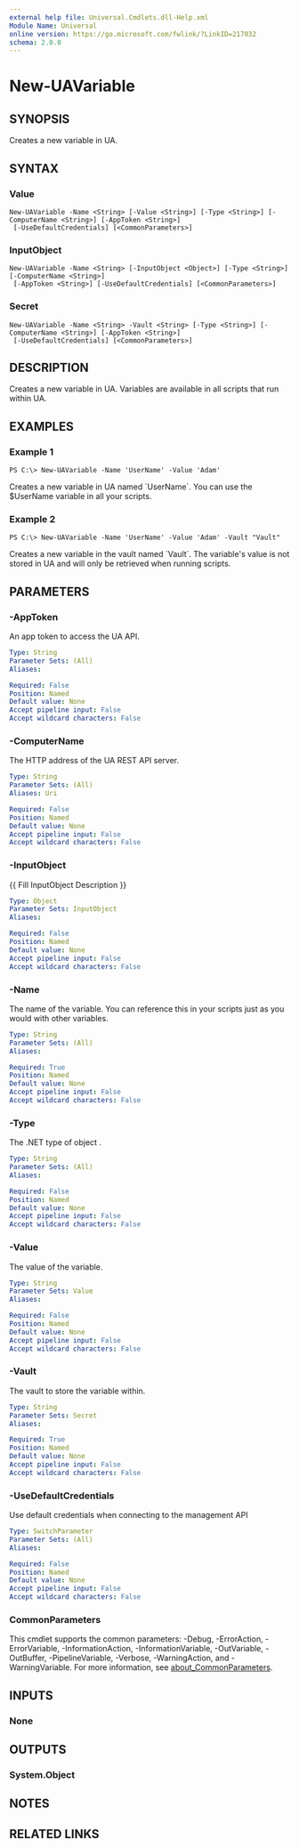 ```yaml
---
external help file: Universal.Cmdlets.dll-Help.xml
Module Name: Universal
online version: https://go.microsoft.com/fwlink/?LinkID=217032
schema: 2.0.0
---
```


# New-UAVariable

## SYNOPSIS
Creates a new variable in UA.

## SYNTAX

### Value
```
New-UAVariable -Name <String> [-Value <String>] [-Type <String>] [-ComputerName <String>] [-AppToken <String>]
 [-UseDefaultCredentials] [<CommonParameters>]
```

### InputObject
```
New-UAVariable -Name <String> [-InputObject <Object>] [-Type <String>] [-ComputerName <String>]
 [-AppToken <String>] [-UseDefaultCredentials] [<CommonParameters>]
```

### Secret
```
New-UAVariable -Name <String> -Vault <String> [-Type <String>] [-ComputerName <String>] [-AppToken <String>]
 [-UseDefaultCredentials] [<CommonParameters>]
```

## DESCRIPTION
Creates a new variable in UA.
Variables are available in all scripts that run within UA.

## EXAMPLES

### Example 1
```
PS C:\> New-UAVariable -Name 'UserName' -Value 'Adam'
```

Creates a new variable in UA named \`UserName\`.
You can use the $UserName variable in all your scripts.

### Example 2
```
PS C:\> New-UAVariable -Name 'UserName' -Value 'Adam' -Vault "Vault"
```

Creates a new variable in the vault named \`Vault\`.
The variable's value is not stored in UA and will only be retrieved when running scripts.

## PARAMETERS

### -AppToken
An app token to access the UA API.

```yaml
Type: String
Parameter Sets: (All)
Aliases:

Required: False
Position: Named
Default value: None
Accept pipeline input: False
Accept wildcard characters: False
```

### -ComputerName
The HTTP address of the UA REST API server.

```yaml
Type: String
Parameter Sets: (All)
Aliases: Uri

Required: False
Position: Named
Default value: None
Accept pipeline input: False
Accept wildcard characters: False
```

### -InputObject
{{ Fill InputObject Description }}

```yaml
Type: Object
Parameter Sets: InputObject
Aliases:

Required: False
Position: Named
Default value: None
Accept pipeline input: False
Accept wildcard characters: False
```

### -Name
The name of the variable.
You can reference this in your scripts just as you would with other variables.

```yaml
Type: String
Parameter Sets: (All)
Aliases:

Required: True
Position: Named
Default value: None
Accept pipeline input: False
Accept wildcard characters: False
```

### -Type
The .NET type of object .

```yaml
Type: String
Parameter Sets: (All)
Aliases:

Required: False
Position: Named
Default value: None
Accept pipeline input: False
Accept wildcard characters: False
```

### -Value
The value of the variable.

```yaml
Type: String
Parameter Sets: Value
Aliases:

Required: False
Position: Named
Default value: None
Accept pipeline input: False
Accept wildcard characters: False
```

### -Vault
The vault to store the variable within.

```yaml
Type: String
Parameter Sets: Secret
Aliases:

Required: True
Position: Named
Default value: None
Accept pipeline input: False
Accept wildcard characters: False
```

### -UseDefaultCredentials
Use default credentials when connecting to the management API

```yaml
Type: SwitchParameter
Parameter Sets: (All)
Aliases:

Required: False
Position: Named
Default value: None
Accept pipeline input: False
Accept wildcard characters: False
```

### CommonParameters
This cmdlet supports the common parameters: -Debug, -ErrorAction, -ErrorVariable, -InformationAction, -InformationVariable, -OutVariable, -OutBuffer, -PipelineVariable, -Verbose, -WarningAction, and -WarningVariable. For more information, see [about_CommonParameters](http://go.microsoft.com/fwlink/?LinkID=113216).

## INPUTS

### None
## OUTPUTS

### System.Object
## NOTES

## RELATED LINKS

